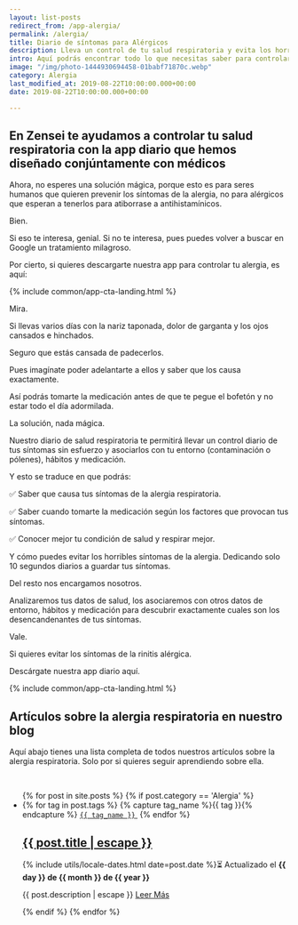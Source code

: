 ```yaml
---
layout: list-posts
redirect_from: /app-alergia/
permalink: /alergia/
title: Diario de síntomas para Alérgicos
description: Lleva un control de tu salud respiratoria y evita los horribles síntomas de la alergia.
intro: Aquí podrás encontrar todo lo que necesitas saber para controlar la alergia respiratoria (rinitis alérgica). Que lo causa, cuales son sus síntomas, remedios y tratamiento para controlarla.
image: "/img/photo-1444930694458-01babf71870c.webp"
category: Alergia
last_modified_at: 2019-08-22T10:00:00.000+00:00
date: 2019-08-22T10:00:00.000+00:00

---
```


## **En Zensei te ayudamos a controlar tu salud respiratoria con la app diario que hemos diseñado conjúntamente con médicos**

Ahora, no esperes una solución mágica, porque esto es para seres humanos que quieren prevenir los síntomas de la alergia, no para alérgicos que esperan a tenerlos para atiborrase a antihistamínicos.

Bien.

Si eso te interesa, genial. Si no te interesa, pues puedes volver a buscar en Google un tratamiento milagroso.

Por cierto, si quieres descargarte nuestra app para controlar tu alergia, es aquí:

{% include common/app-cta-landing.html %}

Mira.

Si llevas varios días con la nariz taponada, dolor de garganta y los ojos cansados e hinchados.

Seguro que estás cansada de padecerlos.

Pues imagínate poder adelantarte a ellos y saber que los causa exactamente.

Así podrás tomarte la medicación antes de que te pegue el bofetón y no estar todo el día adormilada.

La solución, nada mágica.

Nuestro diario de salud respiratoria te permitirá llevar un control diario de tus síntomas sin esfuerzo y asociarlos con tu entorno (contaminación o pólenes),
hábitos y medicación.

Y esto se traduce en que podrás:

✅ Saber que causa tus síntomas de la alergia respiratoria.

✅ Saber cuando tomarte la medicación según los factores que provocan tus síntomas.

✅ Conocer mejor tu condición de salud y respirar mejor.

Y cómo puedes evitar los horribles síntomas de la alergia. Dedicando solo 10 segundos diarios a guardar tus síntomas.

Del resto nos encargamos nosotros.

Analizaremos tus datos de salud, los asociaremos con otros datos de entorno, hábitos y medicación para descubrir exactamente cuales son los desencandenantes de tus síntomas.

Vale.

Si quieres evitar los síntomas de la rinitis alérgica.

Descárgate nuestra app diario aquí.

{% include common/app-cta-landing.html %}

## **Artículos sobre la alergia respiratoria en nuestro blog**

Aquí abajo tienes una lista completa de todos nuestros artículos sobre la alergia respiratoria. Solo por si quieres seguir aprendiendo sobre ella.

<br>
<div class="home">
  <ul class="post-list">
    {% for post in site.posts %}
      {% if post.category == 'Alergia' %}
      <li itemprop="blogPosts" itemscope itemtype="http://schema.org/BlogPosting">
        <span>
          {% for tag in post.tags %}
            {% capture tag_name %}{{ tag }}{% endcapture %}
            <a target="_blank" rel="noopener noreferrer" href="/tag/{{ tag_name }}"><code class="highligher-rouge shake"><nobr>{{ tag_name }}</nobr></code>&nbsp;</a>
          {% endfor %}
        </span>
        <br>
        <h2>
          <a itemprop="url" target="_blank" rel="noopener noreferrer" href="{{ post.url | relative_url }}">
            <span class="post-title" itemprop="name headline">{{ post.title | escape }}</span>
          </a>
        </h2>
        <p>
          <!-- <span class="post-meta">Por {{ post.author }}</span> · -->
          <time class="post-meta" datetime="{{ post.date | date_to_xmlschema }}" itemprop="datePublished">{% include utils/locale-dates.html date=post.date %}⏳ Actualizado el <b>{{ day }} de {{ month }} de {{ year }}</b></time>
        </p>
        <p itemprop="description">
          {{ post.description | escape }}
          <a target="_blank" rel="noopener noreferrer" href="{{ post.url | relative_url }}">
            Leer Más
          </a>
        </p>
        <img class="post-cover" src="{{post.img}}" alt="">
      </li>
      {% endif %}
    {% endfor %}
  </ul>
</div>
